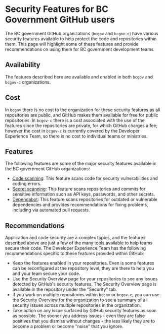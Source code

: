 # Security Features for BC Government GitHub users

The BC government GitHub organizations (`bcgov` and `bcgov-c`) have various security features available to help protect the code and repositories within them. This page will highlight some of these features and provide recommendations on using them for BC government development teams.

## Availability

The features described here are available and enabled in both `bcgov` and `bcgov-c` organizations.

## Cost

In `bcgov` there is no cost to the organization for these security features as all repositories are public, and GitHub makes them available for free for public repositories. In `bcgov-c` there is a cost associated with the use of the features since the repositories are private, for which GitHub charges a fee; however the cost in `bcgov-c` is currently covered by the Developer Experience Team, so there is no cost to individual teams or ministries.

## Features

The following features are some of the major security features available in the BC government GitHub organizations:
 
- [Code scanning](https://docs.github.com/en/code-security/code-scanning/introduction-to-code-scanning/about-code-scanning): This feature scans code for security vulnerabilities and coding errors.
- [Secret scanning](https://docs.github.com/en/code-security/secret-scanning/introduction/about-secret-scanning): This feature scans repositories and commits for sensitive information such as API keys, passwords, and other secrets. 
- [Dependabot](https://docs.github.com/en/code-security/dependabot): This feature scans repositories for outdated or vulnerable dependencies and provides recommendations for fixing problems, including via automated pull requests.

## Recommendations

Application and code security are a complex topics, and the features described above are just a few of the many tools available to help teams secure their code. The Developer Experience Team has the following recommendations specific to these features provided within GitHub:

- Keep the features enabled in your repositories. Even is some features can be reconfigured at the repository level, they are there to help you and your team secure your code.
- Use the Security Overview page for your repositories to see any issues detected by GitHub's security features. The Security Overview page is available in the repository under the "Security" tab.
- If you work on multiple repositories within `bcgov` or `bcgov-c`, you can use the [Security Overview for the organization](https://github.com/orgs/bcgov/security/overview) to see a summary of all security issues across multiple repositories in the organization.
- Take action on any issue surfaced by GitHub security features as soon as possible. The sooner you address issues - even they are false positives that you dismiss without changes - the less likely they are to become a problem or become "noise" that you ignore.






